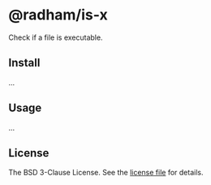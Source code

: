 @radham/is-x
============

Check if a file is executable.

Install
-------

...

Usage
-----

...

License
-------
The BSD 3-Clause License. See the [license file](LICENSE) for details.

